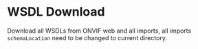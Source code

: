 WSDL Download
=============

Download all WSDLs from ONVIF web and all imports, all imports `schemaLocation` need to be changed to current directory.
